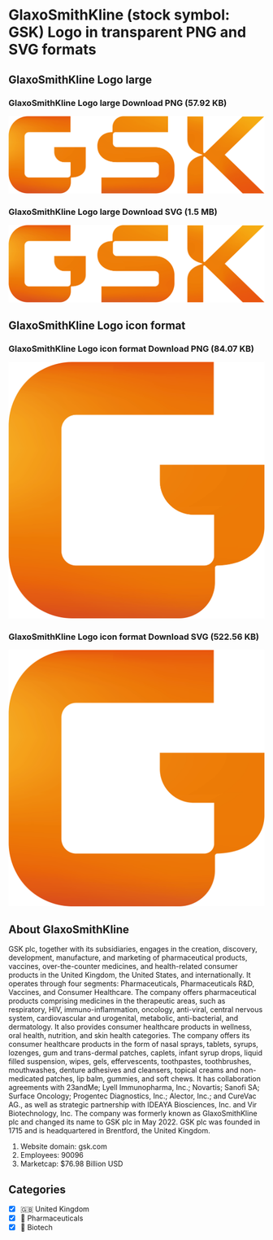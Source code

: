 # GlaxoSmithKline (stock symbol: GSK) Logo in transparent PNG and SVG formats

## GlaxoSmithKline Logo large

### GlaxoSmithKline Logo large Download PNG (57.92 KB)

![GlaxoSmithKline Logo large Download PNG (57.92 KB)](/img/orig/GSK_BIG-04d5c41c.png)

### GlaxoSmithKline Logo large Download SVG (1.5 MB)

![GlaxoSmithKline Logo large Download SVG (1.5 MB)](/img/orig/GSK_BIG-3e577044.svg)

## GlaxoSmithKline Logo icon format

### GlaxoSmithKline Logo icon format Download PNG (84.07 KB)

![GlaxoSmithKline Logo icon format Download PNG (84.07 KB)](/img/orig/GSK-8c33bc98.png)

### GlaxoSmithKline Logo icon format Download SVG (522.56 KB)

![GlaxoSmithKline Logo icon format Download SVG (522.56 KB)](/img/orig/GSK-52120303.svg)

## About GlaxoSmithKline

GSK plc, together with its subsidiaries, engages in the creation, discovery, development, manufacture, and marketing of pharmaceutical products, vaccines, over-the-counter medicines, and health-related consumer products in the United Kingdom, the United States, and internationally. It operates through four segments: Pharmaceuticals, Pharmaceuticals R&D, Vaccines, and Consumer Healthcare. The company offers pharmaceutical products comprising medicines in the therapeutic areas, such as respiratory, HIV, immuno-inflammation, oncology, anti-viral, central nervous system, cardiovascular and urogenital, metabolic, anti-bacterial, and dermatology. It also provides consumer healthcare products in wellness, oral health, nutrition, and skin health categories. The company offers its consumer healthcare products in the form of nasal sprays, tablets, syrups, lozenges, gum and trans-dermal patches, caplets, infant syrup drops, liquid filled suspension, wipes, gels, effervescents, toothpastes, toothbrushes, mouthwashes, denture adhesives and cleansers, topical creams and non-medicated patches, lip balm, gummies, and soft chews. It has collaboration agreements with 23andMe; Lyell Immunopharma, Inc.; Novartis; Sanofi SA; Surface Oncology; Progentec Diagnostics, Inc.; Alector, Inc.; and CureVac AG., as well as strategic partnership with IDEAYA Biosciences, Inc. and Vir Biotechnology, Inc. The company was formerly known as GlaxoSmithKline plc and changed its name to GSK plc in May 2022. GSK plc was founded in 1715 and is headquartered in Brentford, the United Kingdom.

1. Website domain: gsk.com
2. Employees: 90096
3. Marketcap: $76.98 Billion USD


## Categories
- [x] 🇬🇧 United Kingdom
- [x] 💊 Pharmaceuticals
- [x] 🧬 Biotech
